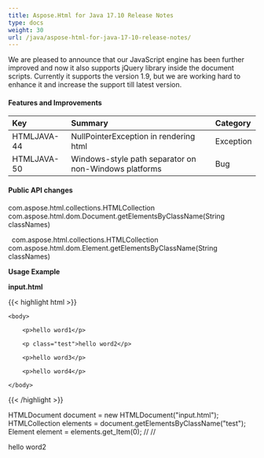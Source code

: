 ```yaml
---
title: Aspose.Html for Java 17.10 Release Notes
type: docs
weight: 30
url: /java/aspose-html-for-java-17-10-release-notes/
---
```


We are pleased to announce that our JavaScript engine has been further improved and now it also supports jQuery library inside the document scripts. Currently it supports the version 1.9, but we are working hard to enhance it and increase the support till latest version.
#### **Features and Improvements**

|**Key**|**Summary**|**Category**|
| :- | :- | :- |
|HTMLJAVA-44|NullPointerException in rendering html|Exception|
|HTMLJAVA-50|Windows-style path separator on non-Windows platforms|Bug|
#### **Public API changes**
com.aspose.html.collections.HTMLCollection com.aspose.html.dom.Document.getElementsByClassName(String classNames)

` `com.aspose.html.collections.HTMLCollection com.aspose.html.dom.Element.getElementsByClassName(String classNames)

**Usage Example**

**input.html**

{{< highlight html >}}

 <html>

    <body>

        <p>hello word1</p>

        <p class="test">hello word2</p>

        <p>hello word3</p>

        <p>hello word4</p>

    </body>

</html>

{{< /highlight >}}

HTMLDocument document = new HTMLDocument("input.html");
HTMLCollection elements = document.getElementsByClassName("test");
Element element = elements.get_Item(0); // // <p>hello word2</p>

